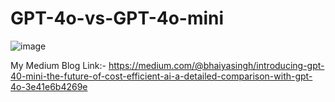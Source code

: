 # GPT-4o-vs-GPT-4o-mini

![image](https://github.com/user-attachments/assets/266baa19-0df7-431d-90cc-70d86857e499)


My Medium Blog Link:- https://medium.com/@bhaiyasingh/introducing-gpt-40-mini-the-future-of-cost-efficient-ai-a-detailed-comparison-with-gpt-4o-3e41e6b4269e

